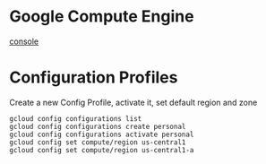 # Google Compute Engine
[console](https://console.cloud.google.com/home/dashboard?project=my-project-1549060401755)

# Configuration Profiles
Create a new Config Profile, activate it, set default
region and zone
```
gcloud config configurations list
gcloud config configurations create personal
gcloud config configurations activate personal
gcloud config set compute/region us-central1
gcloud config set compute/region us-central1-a
```
